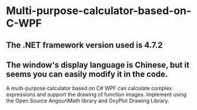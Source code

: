 # Multi-purpose-calculator-based-on-C-WPF

## The .NET framework version used is 4.7.2

## The window's display language is Chinese, but it seems you can easily modify it in the code.

A multi-purpose calculator based on C# WPF can calculate complex expressions and support the drawing of function images. Implement using the Open Source AngouriMath library and OxyPlot Drawing Library.
